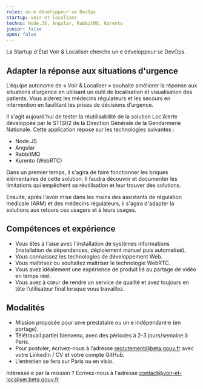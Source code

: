 ```yaml
---
roles: un·e développeur·se DevOps
startup: voir-et-localiser
techno: Node.JS, Angular, RabbitMQ, Kurento
junior: false
open: false
---
```


La Startup d'État Voir & Localiser cherche un·e développeur·se DevOps.

<!--more-->

## Adapter la réponse aux situations d'urgence
   L’équipe autonome de « Voir & Localiser » souhaite améliorer la réponse aux situations d’urgence en utilisant un outil de localisation et visualisation des patients. Vous aiderez les médecins régulateurs et les secours en intervention en facilitant les prises de décisions d’urgence.
   
   Il s'agit aujourd'hui de tester la réutilisabilité de la solution Loc'Alerte développée par le ST(SI)2 de la Direction Générale de la Gendarmerie Nationale. 
   Cette application repose sur les technologies suivantes :
   - Node.JS
   - Angular
   - RabbitMQ
   - Kurento (WebRTC)

Dans un premier temps, il s'agira de faire fonctionner les briques élémentaires de cette solution. Il faudra découvrir et documenter les limitations qui empêchent sa réutilisation et leur trouver des solutions.

Ensuite, après l'avoir mise dans les mains des assistants de régulation médicale (ARM) et des médecins régulateurs, il s'agira d'adapter la solutions aux retours ces usagers et à leurs usages.

## Compétences et expérience

   * Vous êtes à l'aise avec l'installation de systèmes informations (installation de dépendances, déploiement manuel puis automatisé).
   * Vous connaissez les technologies de développement Web.
   * Vous maîtrisez ou souhaitez maîtriser le technologie WebRTC.
   * Vous avez idéalement une expérience de produit lié au partage de vidéo en temps réel.
   * Vous avez à cœur de rendre un service de qualité et avez toujours en tête l’utilisateur final lorsque vous travaillez.
   
## Modalités

* Mission proposée pour un·e prestataire ou un·e indépendant·e (en portage).
* Télétravail partiel bienvenu, avec des périodes à 2-3 jours/semaine à Paris.
* Pour postuler, écrivez-nous à l’adresse recrutement@beta.gouv.fr avec votre LinkedIn / CV et votre compte GitHub. 
* L’entretien se fera sur Paris ou en visio.

Intéressé·e par la mission ? Ecrivez-nous à l'adresse contact@voir-et-localiser.beta.gouv.fr 
